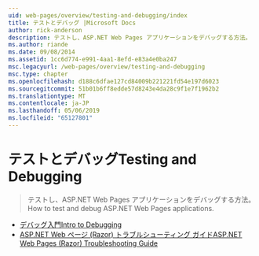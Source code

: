 ```yaml
---
uid: web-pages/overview/testing-and-debugging/index
title: テストとデバッグ |Microsoft Docs
author: rick-anderson
description: テストし、ASP.NET Web Pages アプリケーションをデバッグする方法。
ms.author: riande
ms.date: 09/08/2014
ms.assetid: 1cc6d774-e991-4aa1-8efd-e83a4e0ba247
msc.legacyurl: /web-pages/overview/testing-and-debugging
msc.type: chapter
ms.openlocfilehash: d188c6dfae127cd84009b221221fd54e197d6023
ms.sourcegitcommit: 51b01b6ff8edde57d8243e4da28c9f1e7f1962b2
ms.translationtype: MT
ms.contentlocale: ja-JP
ms.lasthandoff: 05/06/2019
ms.locfileid: "65127801"
---
```

# <a name="testing-and-debugging"></a><span data-ttu-id="d7400-103">テストとデバッグ</span><span class="sxs-lookup"><span data-stu-id="d7400-103">Testing and Debugging</span></span>

> <span data-ttu-id="d7400-104">テストし、ASP.NET Web Pages アプリケーションをデバッグする方法。</span><span class="sxs-lookup"><span data-stu-id="d7400-104">How to test and debug ASP.NET Web Pages applications.</span></span>

- [<span data-ttu-id="d7400-105">デバッグ入門</span><span class="sxs-lookup"><span data-stu-id="d7400-105">Intro to Debugging</span></span>](introduction-to-debugging.md)
- [<span data-ttu-id="d7400-106">ASP.NET Web ページ (Razor) トラブルシューティング ガイド</span><span class="sxs-lookup"><span data-stu-id="d7400-106">ASP.NET Web Pages (Razor) Troubleshooting Guide</span></span>](aspnet-web-pages-razor-troubleshooting-guide.md)
